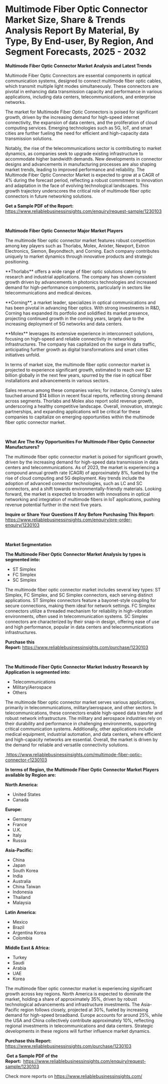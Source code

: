 <p><h1>Multimode Fiber Optic Connector Market Size, Share & Trends Analysis Report By Material, By Type, By End-user, By Region, And Segment Forecasts, 2025 - 2032</h1></p><p><strong>Multimode Fiber Optic Connector Market Analysis and Latest Trends</strong></p>
<p><p>Multimode Fiber Optic Connectors are essential components in optical communication systems, designed to connect multimode fiber optic cables, which transmit multiple light modes simultaneously. These connectors are pivotal in enhancing data transmission capacity and performance in various applications, including data centers, telecommunications, and enterprise networks.</p><p>The market for Multimode Fiber Optic Connectors is poised for significant growth, driven by the increasing demand for high-speed internet connectivity, the expansion of data centers, and the proliferation of cloud computing services. Emerging technologies such as 5G, IoT, and smart cities are further fueling the need for efficient and high-capacity data transmission solutions.</p><p>Notably, the rise of the telecommunications sector is contributing to market dynamics, as companies seek to upgrade existing infrastructure to accommodate higher bandwidth demands. New developments in connector designs and advancements in manufacturing processes are also shaping market trends, leading to improved performance and reliability. The Multimode Fiber Optic Connector Market is expected to grow at a CAGR of 4% during the forecast period, reflecting a robust commitment to innovation and adaptation in the face of evolving technological landscapes. This growth trajectory underscores the critical role of multimode fiber optic connectors in future networking solutions.</p></p>
<p><strong>Get a Sample PDF of the Report:&nbsp;</strong> <a href="https://www.reliablebusinessinsights.com/enquiry/request-sample/1230103?utm_campaign=3273&utm_medium=2&utm_source=Github&utm_content=ia&utm_term=06042025&utm_id=multimode-fiber-optic-connector">https://www.reliablebusinessinsights.com/enquiry/request-sample/1230103</a></p>
<p>&nbsp;</p>
<p><strong>Multimode Fiber Optic Connector Major Market Players</strong></p>
<p><p>The multimode fiber optic connector market features robust competition among key players such as Thorlabs, Molex, Anixter, Newport, Extron Electronics, Siemon, Beyondtech, and Corning. Each company contributes uniquely to market dynamics through innovative products and strategic positioning.</p><p>**Thorlabs** offers a wide range of fiber optic solutions catering to research and industrial applications. The company has shown consistent growth driven by advancements in photonics technologies and increased demand for high-performance components, particularly in sectors like telecommunications and medical devices.</p><p>**Corning**, a market leader, specializes in optical communications and has been pivotal in advancing fiber optics. With strong investments in R&D, Corning has expanded its portfolio and solidified its market presence, projecting continued growth in the coming years, largely due to the increasing deployment of 5G networks and data centers.</p><p>**Molex** leverages its extensive experience in interconnect solutions, focusing on high-speed and reliable connectivity in networking infrastructures. The company has capitalized on the surge in data traffic, anticipating further growth as digital transformations and smart cities initiatives unfold.</p><p>In terms of market size, the multimode fiber optic connector market is projected to experience significant growth, estimated to reach over $2 billion globally in the next few years, spurred by the rise in optical fiber installations and advancements in various sectors.</p><p>Sales revenue among these companies varies; for instance, Corning's sales touched around $14 billion in recent fiscal reports, reflecting strong demand across segments. Thorlabs and Molex also report solid revenue growth, underscoring a healthy competitive landscape. Overall, innovation, strategic partnerships, and expanding applications will be critical for these companies to capitalize on emerging opportunities within the multimode fiber optic connector market.</p></p>
<p>&nbsp;</p>
<p><strong>What Are The Key Opportunities For Multimode Fiber Optic Connector Manufacturers?</strong></p>
<p><p>The multimode fiber optic connector market is poised for significant growth, driven by the increasing demand for high-speed data transmission in data centers and telecommunications. As of 2023, the market is experiencing a compound annual growth rate (CAGR) of approximately 8%, fueled by the rise of cloud computing and 5G deployment. Key trends include the adoption of advanced connector technologies, such as LC and SC connectors, and a shift towards environmentally-friendly materials. Looking forward, the market is expected to broaden with innovations in optical networking and integration of multimode fibers in IoT applications, pushing revenue potential further in the next five years.</p></p>
<p><strong>Inquire or Share Your Questions If Any Before Purchasing This Report:</strong> <a href="https://www.reliablebusinessinsights.com/enquiry/pre-order-enquiry/1230103?utm_campaign=3273&utm_medium=2&utm_source=Github&utm_content=ia&utm_term=06042025&utm_id=multimode-fiber-optic-connector">https://www.reliablebusinessinsights.com/enquiry/pre-order-enquiry/1230103</a></p>
<p>&nbsp;</p>
<p><strong>Market Segmentation</strong></p>
<p><strong>The Multimode Fiber Optic Connector Market Analysis by types is segmented into:</strong></p>
<p><ul><li>ST Simplex</li><li>FC Simplex</li><li>SC Simplex</li></ul></p>
<p><p>The multimode fiber optic connector market includes several key types: ST Simplex, FC Simplex, and SC Simplex connectors, each serving distinct applications. ST Simplex connectors feature a bayonet-style coupling for secure connections, making them ideal for network settings. FC Simplex connectors utilize a threaded mechanism for reliability in high-vibration environments, often used in telecommunication systems. SC Simplex connectors are characterized by their snap-in design, offering ease of use and high performance, popular in data centers and telecommunications infrastructures.</p></p>
<p><strong>Purchase this Report:&nbsp;</strong><a href="https://www.reliablebusinessinsights.com/purchase/1230103?utm_campaign=3273&utm_medium=2&utm_source=Github&utm_content=ia&utm_term=06042025&utm_id=multimode-fiber-optic-connector">https://www.reliablebusinessinsights.com/purchase/1230103</a></p>
<p>&nbsp;</p>
<p><strong>The Multimode Fiber Optic Connector Market Industry Research by Application is segmented into:</strong></p>
<p><ul><li>Telecommunications</li><li>Military/Aerospace</li><li>Others</li></ul></p>
<p><p>The multimode fiber optic connector market serves various applications, primarily in telecommunications, military/aerospace, and other sectors. In telecommunications, these connectors enable high-speed data transfer and robust network infrastructure. The military and aerospace industries rely on their durability and performance in challenging environments, supporting critical communication systems. Additionally, other applications include medical equipment, industrial automation, and data centers, where efficient and high-capacity networks are essential. Overall, the market is driven by the demand for reliable and versatile connectivity solutions.</p></p>
<p><a href="https://www.reliablebusinessinsights.com/multimode-fiber-optic-connector-r1230103?utm_campaign=3273&utm_medium=2&utm_source=Github&utm_content=ia&utm_term=06042025&utm_id=multimode-fiber-optic-connector">&nbsp;https://www.reliablebusinessinsights.com/multimode-fiber-optic-connector-r1230103</a></p>
<p><strong>In terms of Region, the Multimode Fiber Optic Connector Market Players available by Region are:</strong></p>
<p>
    <p> <strong> North America: </strong>
        <ul>
            <li>United States</li>
            <li>Canada</li>
        </ul>
        </p> 
    <p> <strong> Europe: </strong>
        <ul>
            <li>Germany</li>
            <li>France</li>
            <li>U.K.</li>
            <li>Italy</li>
            <li>Russia</li>
        </ul>
        </p> 
    <p> <strong> Asia-Pacific: </strong>
        <ul>
            <li>China</li>
            <li>Japan</li>
            <li>South Korea</li>
            <li>India</li>
            <li>Australia</li>
            <li>China Taiwan</li>
            <li>Indonesia</li>
            <li>Thailand</li>
            <li>Malaysia</li>
        </ul>
        </p> 
    <p> <strong> Latin America: </strong>
        <ul>
            <li>Mexico</li>
            <li>Brazil</li>
            <li>Argentina Korea</li>
            <li>Colombia</li>
        </ul>
        </p> 
    <p> <strong> Middle East & Africa: </strong>
        <ul>
            <li>Turkey</li>
            <li>Saudi</li>
            <li>Arabia</li>
            <li>UAE</li>
            <li>Korea</li>
        </ul>
    </p>
    </p>
<p><p>The multimode fiber optic connector market is experiencing significant growth across key regions. North America is expected to dominate the market, holding a share of approximately 35%, driven by robust technological advancements and infrastructure investments. The Asia-Pacific region follows closely, projected at 30%, fueled by increasing demand for high-speed broadband. Europe accounts for around 25%, while the USA and China collectively contribute approximately 10%, reflecting regional investments in telecommunications and data centers. Strategic developments in these regions will further influence market dynamics.</p></p>
<p><strong>Purchase this Report: </strong><a href="https://www.reliablebusinessinsights.com/purchase/1230103?utm_campaign=3273&utm_medium=2&utm_source=Github&utm_content=ia&utm_term=06042025&utm_id=multimode-fiber-optic-connector">https://www.reliablebusinessinsights.com/purchase/1230103</a></p>
<p>&nbsp;<strong>Get a Sample PDF of the Report:&nbsp;&nbsp;</strong><a href="https://www.reliablebusinessinsights.com/enquiry/request-sample/1230103?utm_campaign=3273&utm_medium=2&utm_source=Github&utm_content=ia&utm_term=06042025&utm_id=multimode-fiber-optic-connector">https://www.reliablebusinessinsights.com/enquiry/request-sample/1230103</a></p>
<p><strong></strong></p>
<p>Check more reports on <a href="https://www.reliablebusinessinsights.com/?utm_campaign=3273&utm_medium=2&utm_source=Github&utm_content=ia&utm_term=06042025&utm_id=multimode-fiber-optic-connector">https://www.reliablebusinessinsights.com/</a></p>